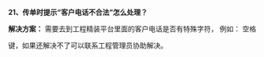 <a name="bookmark20"></a>**21、传单时提示“客户电话不合法”怎么处理？**

**解决方案：** 需要去到工程精装平台里面的客户电话是否有特殊字符，  例如： 空格

键，如果还解决不了可以联系工程管理员协助解决。




